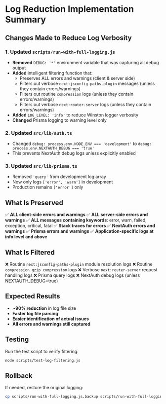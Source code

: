 # Log Reduction Implementation Summary

## Changes Made to Reduce Log Verbosity

### 1. **Updated `scripts/run-with-full-logging.js`**
- **Removed** `DEBUG: '*'` environment variable that was capturing all debug output
- **Added** intelligent filtering function that:
  - Preserves ALL errors and warnings (client & server side)
  - Filters out verbose `next:jsconfig-paths-plugin` messages (unless they contain errors/warnings)
  - Filters out routine `compression` logs (unless they contain errors/warnings)
  - Filters out verbose `next:router-server` logs (unless they contain errors/warnings)
- **Added** `LOG_LEVEL: 'info'` to reduce Winston logger verbosity
- **Changed** Prisma logging to warning level only

### 2. **Updated `src/lib/auth.ts`**
- Changed `debug: process.env.NODE_ENV === 'development'` to `debug: process.env.NEXTAUTH_DEBUG === 'true'`
- This prevents NextAuth debug logs unless explicitly enabled

### 3. **Updated `src/lib/prisma.ts`**
- Removed `'query'` from development log array
- Now only logs `['error', 'warn']` in development
- Production remains `['error']` only

## What Is Preserved

✅ **ALL client-side errors and warnings**
✅ **ALL server-side errors and warnings**
✅ **ALL messages containing keywords**: error, warn, failed, exception, critical, fatal
✅ **Stack traces for errors**
✅ **NextAuth errors and warnings**
✅ **Prisma errors and warnings**
✅ **Application-specific logs at info level and above**

## What Is Filtered

❌ Routine `next:jsconfig-paths-plugin` module resolution logs
❌ Routine `compression gzip compression` logs
❌ Verbose `next:router-server` request handling logs
❌ Prisma query logs
❌ NextAuth debug logs (unless NEXTAUTH_DEBUG=true)

## Expected Results

- **~90% reduction** in log file size
- **Faster log file parsing**
- **Easier identification of actual issues**
- **All errors and warnings still captured**

## Testing

Run the test script to verify filtering:
```bash
node scripts/test-log-filtering.js
```

## Rollback

If needed, restore the original logging:
```bash
cp scripts/run-with-full-logging.js.backup scripts/run-with-full-logging.js
```